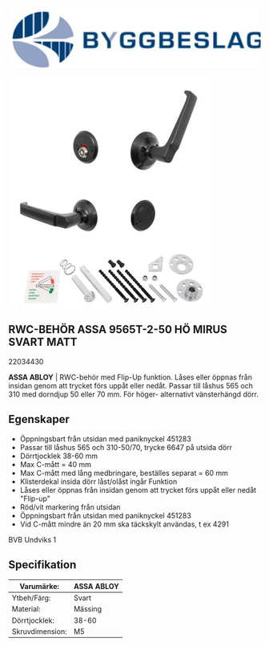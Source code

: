 ![](_page_0_Picture_0.jpeg)

![](_page_0_Picture_1.jpeg)

## **RWC-BEHÖR ASSA 9565T-2-50 HÖ MIRUS SVART MATT**

22034430

**ASSA ABLOY** | RWC-behör med Flip-Up funktion. Låses eller öppnas från insidan genom att trycket förs uppåt eller nedåt. Passar till låshus 565 och 310 med dorndjup 50 eller 70 mm. För höger- alternativt vänsterhängd dörr.

## Egenskaper

- Öppningsbart från utsidan med paniknyckel 451283
- Passar till låshus 565 och 310-50/70, trycke 6647 på utsida dörr
- Dörrtjocklek 38-60 mm
- Max C-mått = 40 mm
- Max C-mått med lång medbringare, beställes separat = 60 mm
- Klisterdekal insida dörr låst/olåst ingår Funktion
- Låses eller öppnas från insidan genom att trycket förs uppåt eller nedåt "Flip-up"
- Röd/vit markering från utsidan
- Öppningsbart från utsidan med paniknyckel 451283
- Vid C-mått mindre än 20 mm ska täckskylt användas, t ex 4291

BVB Undviks 1

## **Specifikation**

| Varumärke:      | ASSA ABLOY |
|-----------------|------------|
| Ytbeh/Färg:     | Svart      |
| Material:       | Mässing    |
| Dörrtjocklek:   | 38-60      |
| Skruvdimension: | M5         |